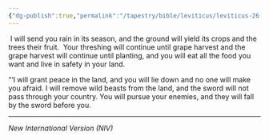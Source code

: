 ```yaml
---
{"dg-publish":true,"permalink":"/tapestry/bible/leviticus/leviticus-26-4-7/","title":"Leviticus 26:4–7","tags":["bible-verse","bible-verse"],"dgHomeLink":true,"dgShowLocalGraph":true,"dgEnableSearch":true}
---
```


 I will send you rain in its season, and the ground will yield its crops and the trees their fruit.  Your threshing will continue until grape harvest and the grape harvest will continue until planting, and you will eat all the food you want and live in safety in your land.

“‘I will grant peace in the land, and you will lie down and no one will make you afraid. I will remove wild beasts from the land, and the sword will not pass through your country. You will pursue your enemies, and they will fall by the sword before you.

---
*New International Version (NIV)*